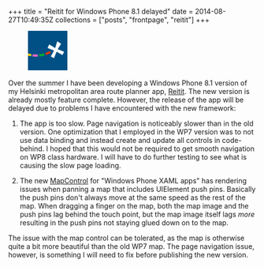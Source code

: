 +++
title = "Reitit for Windows Phone 8.1 delayed"
date = 2014-08-27T10:49:35Z
collections = ["posts", "frontpage", "reitit"]
+++

<figure class="float-left">
	<img class="picture" src="/reitit-80.png"/>
</figure>

Over the summer I have been developing a Windows Phone 8.1 version of my Helsinki metropolitan area route planner app, [Reitit](http://www.windowsphone.com/fi-fi/store/app/reitit/30e77f37-ef15-4860-b5d2-c4f7ee96f0e4). The new version is already mostly feature complete. However, the release of the app will be delayed due to problems I have encountered with the new framework:

1. The app is too slow. Page navigation is noticeably slower than in the old version. One optimization that I employed in the WP7 version was to not use data binding and instead create and update all controls in code-behind. I hoped that this would not be required to get smooth navigation on WP8 class hardware. I will have to do further testing to see what is causing the slow page loading.

2. The new [MapControl](http://msdn.microsoft.com/en-us/library/windows/apps/xaml/windows.ui.xaml.controls.maps.mapcontrol.aspx) for "Windows Phone XAML apps" has rendering issues when panning a map that includes UIElement push pins. Basically the push pins don't always move at the same speed as the rest of the map. When dragging a finger on the map, both the map image and the push pins lag behind the touch point, but the map image itself lags *more* resulting in the push pins not staying glued down on to the map.

The issue with the map control can be tolerated, as the map is otherwise quite a bit more beautiful than the old WP7 map. The page navigation issue, however, is something I will need to fix before publishing the new version.